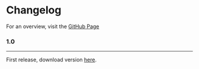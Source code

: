 # Changelog

For an overview, visit the [GitHub Page](https://github.com/MausTipTop100/CTRC)

### 1.0

---

First release, download version [here](https://github.com/MausTipTop100/CTRC/releases/tag/1.0).
